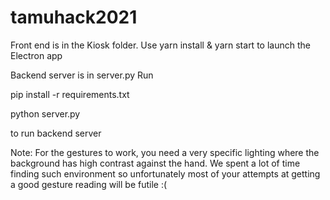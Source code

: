 # tamuhack2021
Front end is in the Kiosk folder. 
Use yarn install & yarn start to launch the Electron app

Backend server is in server.py
Run 

pip install -r requirements.txt

python server.py

to run backend server

Note: For the gestures to work, you need a very specific lighting where the background has high contrast against the hand. We spent a lot of time finding such environment so unfortunately most of your attempts at getting a good gesture reading will be futile :(
